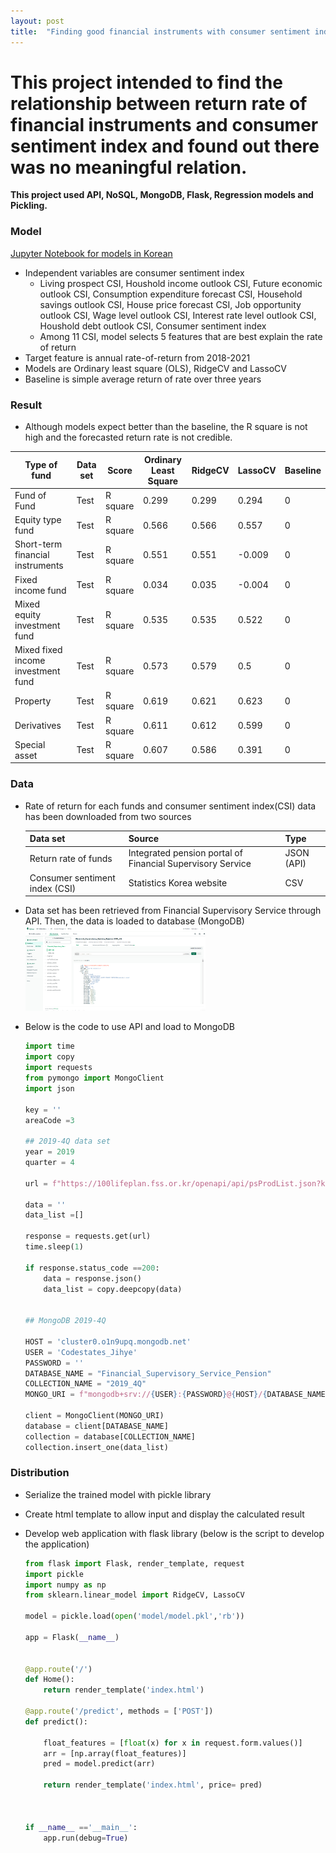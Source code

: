 ```yaml
---
layout: post
title:  "Finding good financial instruments with consumer sentiment index data"
---
```


# This project intended to find the relationship between return rate of financial instruments and consumer sentiment index and found out there was no meaningful relation.
**This project used API, NoSQL, MongoDB, Flask, Regression models and Pickling.**

### Model

[Jupyter Notebook for models in Korean](/assets/CodeStatesSection3/project3.ipynb)

- Independent variables are consumer sentiment index
  - Living prospect CSI, Houshold income outlook CSI, Future economic outlook CSI, Consumption expenditure forecast CSI, Household savings outlook CSI, House price forecast CSI, Job opportunity outlook CSI, Wage level outlook CSI, Interest rate level outlook CSI, Houshold debt outlook CSI, Consumer sentiment index
  - Among 11 CSI, model selects 5 features that are best explain the rate of return
- Target feature is annual rate-of-return from 2018-2021
- Models are Ordinary least square (OLS), RidgeCV and LassoCV
- Baseline is simple average return of rate over three years

### Result
- Although models expect better than the baseline, the R square is not high and the forecasted return rate is not credible.

|Type of fund	|Data set	|Score	|Ordinary Least Square	|RidgeCV	|LassoCV	|Baseline |
|---|---|---|---|---|---|---|
|Fund of Fund	|Test	|R square	|0.299	|0.299	|0.294	|0|
|Equity type fund |Test	|R square	|0.566	|0.566	|0.557	|0|
|Short-term financial instruments	|Test	|R square	|0.551	|0.551	|-0.009	|0|
|Fixed income fund	|Test	|R square	|0.034	|0.035	|-0.004	|0|
|Mixed equity investment fund	|Test	|R square	|0.535	|0.535	|0.522	|0|
|Mixed fixed income investment fund	|Test	|R square	|0.573	|0.579	|0.5	|0|
|Property	|Test	|R square	|0.619	|0.621	|0.623	|0|
|Derivatives	|Test	|R square	|0.611	|0.612	|0.599	|0|
|Special asset	|Test	|R square	|0.607	|0.586	|0.391	|0|



### Data
- Rate of return for each funds and consumer sentiment index(CSI) data has been downloaded from two sources

  |Data set|Source|Type|
  |---|---|---|
  |Return rate of funds|Integrated pension portal of Financial Supervisory Service|JSON (API)|
  |Consumer sentiment index (CSI)|Statistics Korea website|CSV|

- Data set has been retrieved from Financial Supervisory Service through API. Then, the data is loaded to database (MongoDB)
  <img src="/assets/CodeStatesSection3/MongoDB.png" width="60%">
  
- Below is the code to use API and load to MongoDB

  ```python
  import time
  import copy
  import requests
  from pymongo import MongoClient
  import json

  key = ''
  areaCode =3

  ## 2019-4Q data set
  year = 2019
  quarter = 4

  url = f"https://100lifeplan.fss.or.kr/openapi/api/psProdList.json?key={key}&year={year}&quarter={quarter}"

  data = ''
  data_list =[]

  response = requests.get(url)
  time.sleep(1)

  if response.status_code ==200:
      data = response.json()
      data_list = copy.deepcopy(data)


  ## MongoDB 2019-4Q

  HOST = 'cluster0.o1n9upq.mongodb.net'
  USER = 'Codestates_Jihye'
  PASSWORD = ''
  DATABASE_NAME = "Financial_Supervisory_Service_Pension"
  COLLECTION_NAME = "2019_4Q"
  MONGO_URI = f"mongodb+srv://{USER}:{PASSWORD}@{HOST}/{DATABASE_NAME}?retryWrites=true&w=majority"

  client = MongoClient(MONGO_URI)
  database = client[DATABASE_NAME]
  collection = database[COLLECTION_NAME]
  collection.insert_one(data_list)

  ```

### Distribution

- Serialize the trained model with pickle library
- Create html template to allow input and display the calculated result
- Develop web application with flask library (below is the script to develop the application)

  ```python
  from flask import Flask, render_template, request
  import pickle
  import numpy as np
  from sklearn.linear_model import RidgeCV, LassoCV

  model = pickle.load(open('model/model.pkl','rb'))

  app = Flask(__name__)


  @app.route('/')
  def Home():
      return render_template('index.html')

  @app.route('/predict', methods = ['POST'])
  def predict():

      float_features = [float(x) for x in request.form.values()]
      arr = [np.array(float_features)]
      pred = model.predict(arr)

      return render_template('index.html', price= pred)



  if __name__ =='__main__':
      app.run(debug=True)
  ```
